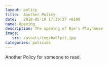 ```yaml
---
layout: policy
title:  Another Policy
date:   2018-05-10 17:39:27 +0100
name: Opening
description: The opening of Rie's Playhouse
image:
   src: /assets/img/ballpit.jpg
categories: policies
---
```


Another Policy for someone to read.
